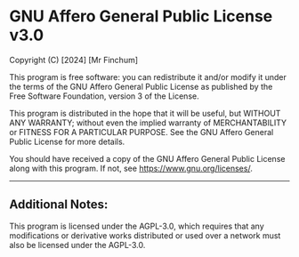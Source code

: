 # GNU Affero General Public License v3.0

Copyright (C) [2024] [Mr Finchum]

This program is free software: you can redistribute it and/or modify
it under the terms of the GNU Affero General Public License as published by
the Free Software Foundation, version 3 of the License.

This program is distributed in the hope that it will be useful,
but WITHOUT ANY WARRANTY; without even the implied warranty of
MERCHANTABILITY or FITNESS FOR A PARTICULAR PURPOSE. See the
GNU Affero General Public License for more details.

You should have received a copy of the GNU Affero General Public License
along with this program. If not, see <https://www.gnu.org/licenses/>.

---

## Additional Notes:
This program is licensed under the AGPL-3.0, which requires that any modifications or derivative works distributed or used over a network must also be licensed under the AGPL-3.0.
